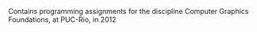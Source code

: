 Contains programming assignments for the discipline Computer Graphics Foundations, at PUC-Rio, in 2012